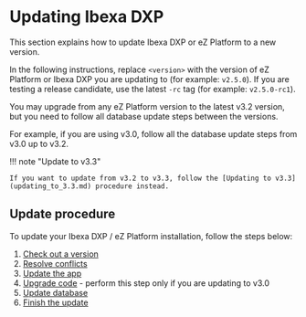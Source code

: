 # Updating Ibexa DXP

This section explains how to update Ibexa DXP or eZ Platform to a new version.

In the following instructions, replace `<version>` with the version of eZ Platform or Ibexa DXP you are updating to (for example: `v2.5.0`).
If you are testing a release candidate, use the latest `-rc` tag (for example: `v2.5.0-rc1`).

You may upgrade from any eZ Platform version to the latest v3.2 version,
but you need to follow all database update steps between the versions.

For example, if you are using v3.0, follow all the database update steps from v3.0 up to v3.2.

!!! note "Update to v3.3"

    If you want to update from v3.2 to v3.3, follow the [Updating to v3.3](updating_to_3.3.md) procedure instead.

## Update procedure

To update your Ibexa DXP / eZ Platform installation, follow the steps below:

1. [Check out a version](1_check_out_version.md)
1. [Resolve conflicts](2_merge_composer.md)
1. [Update the app](3_update_app.md)
1. [Upgrade code](4_upgrade_the_code.md) - perform this step only if you are updating to v3.0
1. [Update database](5_update_database.md)
1. [Finish the update](6_finish_the_update.md)

